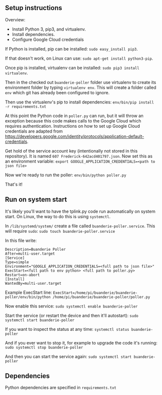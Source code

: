 ## Setup instructions
Overview:
 - Install Python 3, pip3, and virtualenv.
 - Install dependencies.
 - Configure Google Cloud credentials

If Python is installed, pip can be installed:
`sudo easy_install pip3`.

If that doesn't work, on Linux can use:
`sudo apt-get install python3-pip`.

Once pip is installed, virtualenv can be installed:
`sudo pip3 install virtualenv`. 

Then in the checked out `buanderie-poller` folder use virtualenv
to create its environment folder by typing `virtualenv env`. This
will create a folder called `env` which git has already been
configured to ignore.

Then use the virtualenv's pip to install dependencies:
`env/bin/pip install -r requirements.txt`

At this point the Python code in `poller.py` can run, but it will throw an
exception because this code makes calls to the Google Cloud which
requires authentication. Instructions on how to set up Google Cloud
credentials are adapted from
https://developers.google.com/identity/protocols/application-default-credentials.

Get hold of the service account key (intentionally not stored in this repository).
It is named `607 Frederick-642acd401797.json`. Now set this as an environment
variable:
`export GOOGLE_APPLICATION_CREDENTIALS=<path to json file>`

Now we're ready to run the poller:
`env/bin/python poller.py`

That's it!

## Run on system start
It's likely you'll want to have the tplink.py code run automatically on system start.
On Linux, the way to do this is using `systemctl`.

In `/lib/systemd/system/` create a file called `buanderie-poller.service`. This will require
`sudo`:
`sudo touch buanderie-poller.service`

In this file write:
```[Unit]
Description=Buanderie Poller
After=multi-user.target
[Service]
Type=simple
Environment="GOOGLE_APPLICATION_CREDENTIALS=<full path to json file>"
ExecStart=<full path to env python> <full path to poller.py>
Restart=on-abort
[Install]
WantedBy=multi-user.target
```

Example ExecStart line:
`ExecStart=/home/pi/buanderie/buanderie-poller/env/bin/python /home/pi/buanderie/buanderie-poller/poller.py`

Now enable this service:
`sudo systemctl enable buanderie-poller`

Start the service (or restart the device and then it'll autostart):
`sudo systemctl start buanderie-poller`

If you want to inspect the status at any time:
`systemctl status buanderie-poller`

And if you ever want to stop it, for example to upgrade the code it's running:
`sudo systemctl stop buanderie-poller`

And then you can start the service again:
`sudo systemctl start buanderie-poller`

## Dependencies
Python dependencies are specified in `requirements.txt`